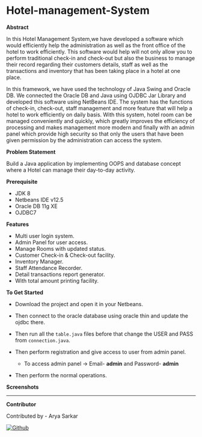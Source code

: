 # Hotel-management-System

**Abstract**

In this Hotel Management System,we have developed a software which would efficiently help the administration as well as the front office of the hotel to work efficiently. This software would help
will not only allow you to perform traditional check-in and check-out but also the business to manage their record regarding their customers details, staff as well as the transactions and inventory that has been taking place in a hotel at one place.

In this framework, we have used the technology of Java Swing and Oracle DB. We connected the Oracle DB and Java using OJDBC Jar Library and developed this software using NetBeans IDE. The system has the functions of check-in, check-out, staff management and more feature that will help a hotel to work efficiently on
daily basis. With this system, hotel room can be managed conveniently and quickly, which greatly improves the efficiency of processing and makes management more modern and finally with an admin panel which provide high security so that only the users that have been given permission by the administration can access the system.

**Problem Statement**

Build a Java application by implementing OOPS and database concept where a Hotel can manage their day-to-day activity.

**Prerequisite**

- JDK 8
- Netbeans IDE v12.5
- Oracle DB 11g XE
- OJDBC7

**Features**

- Multi user login system.
- Admin Panel for user access.
- Manage Rooms with updated status.
- Customer Check-in & Check-out facility.
- Inventory Manager.
- Staff Attendance Recorder.
- Detail transactions report generator.
- With total amount printing facility.

**To Get Started**

- Download the project and open it in your Netbeans.
- Then connect to the oracle database using oracle thin and update the ojdbc there.
- Then run all the `table.java` files before that change the USER and PASS from `connection.java`.
- Then perform registration and give access to user from admin panel.
  
    - To access admin panel -> Email- **admin** and Password- **admin**
- Then perform the normal operations.

**Screenshots**

***********************************************************
**Contributor**

Contributed by - Arya Sarkar

[![Github](https://img.shields.io/badge/GitHub-100000?style=for-the-badge&logo=github&logoColor=white)](https://github.com/aryacodez)

